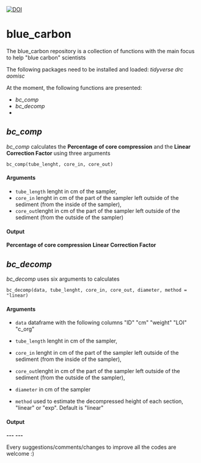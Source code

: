 [![DOI](https://zenodo.org/badge/336005552.svg)](https://zenodo.org/badge/latestdoi/336005552)

# blue_carbon

The blue_carbon repository is a collection of functions with the main focus to help "blue carbon" scientists

The following packages need to be installed and loaded:
*tidyverse*
*drc*
*aomisc*

At the moment, the following functions are presented:
-  *bc_comp*
-  *bc_decomp*
-

## *bc_comp*

*bc_comp* calculates the **Percentage of core compression** and the **Linear Correction Factor** using three arguments 

`bc_comp(tube_lenght, core_in, core_out)`

#### Arguments

- `tube_length` lenght in cm of the sampler,
- `core_in` lenght in cm of the part of the sampler left outside of the sediment (from the inside of the sampler),
- `core_out`lenght in cm of the part of the sampler left outside of the sediment (from the outside of the sampler)

#### Output

**Percentage of core compression** 
**Linear Correction Factor**

## *bc_decomp*

*bc_decomp* uses six arguments to calculates  

`bc_decomp(data, tube_lenght, core_in, core_out, diameter, method = "linear)`

#### Arguments

- `data` dataframe with the following columns "ID"	"cm"	"weight"	"LOI"	"c_org"

- `tube_length` lenght in cm of the sampler,
- `core_in` lenght in cm of the part of the sampler left outside of the sediment (from the inside of the sampler),
- `core_out`lenght in cm of the part of the sampler left outside of the sediment (from the outside of the sampler),
- `diameter` in cm of the sampler
- `method` used to estimate the decompressed height of each section, "linear" or "exp". Default is "linear"

#### Output

**---** 
**---**


Every suggestions/comments/changes to improve all the codes are welcome :)
